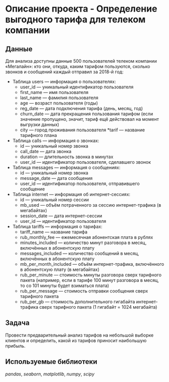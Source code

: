 # Описание проекта - Определение выгодного тарифа для телеком компании

## Данные

Для анализа доступны данные 500 пользователей телеком компании «Мегалайн»: кто они, откуда, каким тарифом пользуются, сколько звонков и сообщений каждый отправил за 2018-й год:
* Таблица users — информация о пользователях:
    * user_id — уникальный идентификатор пользователя
    * first_name — имя пользователя
    * last_name — фамилия пользователя
    * age — возраст пользователя (годы)
    * reg_date — дата подключения тарифа (день, месяц, год)
    * churn_date — дата прекращения пользования тарифом (если значение пропущено, значит, тариф ещё действовал на момент выгрузки данных)
    * city — город проживания пользователя
    *tarif — название тарифного плана
* Таблица calls — информация о звонках:
    * id — уникальный номер звонка
    * call_date — дата звонка
    * duration — длительность звонка в минутах
    * user_id — идентификатор пользователя, сделавшего звонок
* Таблица messages — информация о сообщениях:
    * id — уникальный номер звонка
    * message_date — дата сообщения
    * user_id — идентификатор пользователя, отправившего сообщение
* Таблица internet — информация об интернет-сессиях:
    * id — уникальный номер сессии
    * mb_used — объём потраченного за сессию интернет-трафика (в мегабайтах)
    * session_date — дата интернет-сессии
    * user_id — идентификатор пользователя
* Таблица tariffs — информация о тарифах:
    * tariff_name — название тарифа
    * rub_monthly_fee — ежемесячная абонентская плата в рублях
    * minutes_included — количество минут разговора в месяц, включённых в абонентскую плату
    * messages_included — количество сообщений в месяц, включённых в абонентскую плату
    * mb_per_month_included — объём интернет-трафика, включённого в абонентскую плату (в мегабайтах)
    * rub_per_minute — стоимость минуты разговора сверх тарифного пакета (например, если в тарифе 100 минут разговора в месяц, то со 101 минуты будет взиматься плата)
    * rub_per_message — стоимость отправки сообщения сверх тарифного пакета
    * rub_per_gb — стоимость дополнительного гигабайта интернет-трафика сверх тарифного пакета (1 гигабайт = 1024 мегабайта)

## Задача

Провести предварительный анализ тарифов на небольшой выборке клиентов и определить, какой из тарифов приносит наибольшую прибыль.

## Используемые библиотеки
*pandas*, *seaborn*, *matplotlib*, *numpy*, *scipy*
